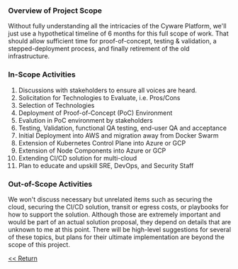 ### Overview of Project Scope

Without fully understanding all the intricacies of the Cyware Platform, we'll just use a hypothetical timeline of 6 months for this full scope of work. That should allow sufficient time for proof-of-concept, testing & validation, a stepped-deployment process, and finally retirement of the old infrastructure.

### In-Scope Activities

1. Discussions with stakeholders to ensure all voices are heard.
2. Solicitation for Technologies to Evaluate, i.e. Pros/Cons
3. Selection of Technologies
4. Deployment of Proof-of-Concept (PoC) Environment
5. Evalution in PoC environment by stakeholders
6. Testing, Validation, functional QA testing, end-user QA and acceptance
7. Initial Deployment into AWS and migration away from Docker Swarm
8. Extension of Kubernetes Control Plane into Azure or GCP
9. Extension of Node Components into Azure or GCP
10. Extending CI/CD solution for multi-cloud
11. Plan to educate and upskill SRE, DevOps, and Security Staff

### Out-of-Scope Activities

We won't discuss necessary but unrelated items such as securing the cloud, securing the CI/CD solution, transit or egress costs, or playbooks for how to support the solution. Although those are extremely important and would be part of an actual solution proposal, they depend on details that are unknown to me at this point. There will be high-level suggestions for several of these topics, but plans for their ultimate implementation are beyond the scope of this project.

[<< Return](./index.md)